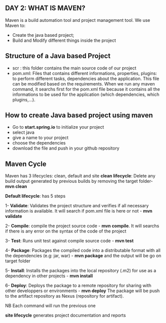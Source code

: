 ## DAY 2: WHAT IS MAVEN?

Maven is a build automation tool and project management tool. We use Maven to:
- Create the java based project;
- Build and Modify different things inside the project

## Structure of a Java based Project

- scr : this folder contains the main source code of our project
- pom.xml: Files that contains different informations, properties, plugins: to perform different tasks, dependencies about the application. This file can be modified based on the requirements. 
When we run any maven command, it searchs first for the pom.xml file because it contains all the informations to be used for the application (which dependencies, which plugins,...).

## How to create Java based project using maven

- Go to **start.spring.io** to initialize your project
- select java
- give a name to your project
- choose the dependencies
- download the file and push in your github repository

## Maven Cycle

Maven has 3 lifecycles: clean, default and site
**clean lifecycle**: Delete any build output generated by previous builds by removing the target folder- **mvn clean**

**Default lifecycle**: has 5 steps
 
 1- **Validate**: Validates the project structure and verifies if all necessary information is available. It will search if pom.xml file is here or not - **mvn validate**
 
 2- **Compile**: compile the project source code - **mvn compile**. It will searchs if there is any error on the syntax of the code of the project
 
 3- **Test**: Runs unit test against compile source code - **mvn test**
 
 4- **Package**: Packages the compiled code into a distributable format with all the dependencies (e.g: jar, war) - **mvn package** and the output will be go on target folder
 
 5- **Install**: Installs the packages into the local repository (.m2) for use as a dependency in other projects - **mvn install**
 
 6- **Deploy**: Deploys the package to a remote repository for sharing with other developpers or environments - **mvn deploy** The package will be push to the artifact repository as Nexus (repository for artifact).
 
NB Each command will run the previous one  
 
 **site lifecycle** generates project documentation and reports
 
 
 
 
 
 
 
 
 
 
 
 
 
 
 
